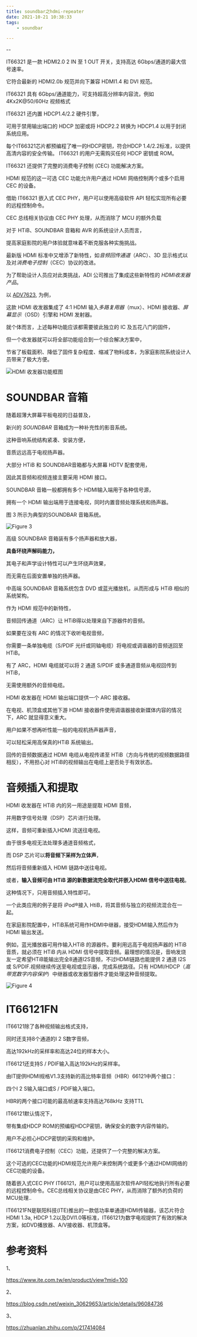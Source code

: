 ```yaml
---
title: soundbar之hdmi-repeater
date: 2021-10-21 10:38:33
tags:
	- soundbar

---
```


--

IT66321 是一款 HDMI2.0 2 IN 至 1 OUT 开关，支持高达 6Gbps/通道的最大信号速率。

它符合最新的 HDMI2.0b 规范并向下兼容 HDMI1.4 和 DVI 规范。 

IT66321 具有 6Gbps/通道能力，可支持超高分辨率内容流，例如4Kx2K@50/60Hz 视频格式



IT66321 还内置 HDCP1.4/2.2 硬件引擎，

可用于禁用输出端口的 HDCP 加密或将 HDCP2.2 转换为 HDCP1.4 以用于封闭系统应用。

每个IT66321芯片都预编程了唯一的HDCP密钥，符合HDCP 1.4/2.2标准，以提供高清内容的安全传输。 IT66321 的用户无需购买任何 HDCP 密钥或 ROM。

IT66321 还提供了完整的消费电子控制 (CEC) 功能解决方案。 

HDMI 规范的这一可选 CEC 功能允许用户通过 HDMI 网络控制两个或多个启用 CEC 的设备。

借助 IT66321 嵌入式 CEC PHY，用户可以使用高级软件 API 轻松实现所有必要的远程控制命令。

CEC 总线相关协议由 CEC PHY 处理，从而消除了 MCU 的额外负载



对于 HTiB、SOUNDBAR 音箱和 AVR 的系统设计人员而言，

提高家庭影院的用户体验就意味着不断克服各种实施挑战。

最新版 HDMI 标准中又增添了新特性，如*音频回传通道*（ARC）、3D 显示格式以及对*消费电子控制*（CEC）协议的改进。

为了帮助设计人员应对此类挑战，ADI 公司推出了集成这些新特性的 *HDMI收发器产品*。



以 [ADV7623](http://www.analog.com/cn/products/adv7623.html), 为例，

这款 HDMI 收发器集成了 4:1 HDMI 输入*多路复用器*（mux）、HDMI 接收器、*屏幕显示*（OSD）引擎和 HDMI 发射器。

就个体而言，上述每种功能应该都需要彼此独立的 IC 及五花八门的固件，

但一个收发器就可以将全部功能组合到一个综合解决方案中，

节省了板载面积、降低了固件复杂程度、缩减了物料成本，为家庭影院系统设计人员带来了极大方便。

![ HDMI 收发器功能框图](https://gitee.com/teddyxiong53/playopenwrt_pic/raw/master/hdmi-fig-01.jpg)



# SOUNDBAR 音箱

随着超薄大屏幕平板电视的日益普及，

新兴的 *SOUNDBAR* 音箱成为一种补充性的影音系统。

这种音响系统结构紧凑、安装方便，

音质远远高于电视扬声器。

大部分 HTiB 和 SOUNDBAR音箱都与大屏幕 HDTV 配套使用，

因此其音频和视频连接主要采用 HDMI 接口。

SOUNDBAR 音箱一般都拥有多个 HDMI输入端用于各种信号源，

拥有一个 HDMI 输出端用于连接电视，同时内置音频处理系统和扬声器。

图 3 所示为典型的SOUNDBAR 音箱系统。

![Figure 3](https://gitee.com/teddyxiong53/playopenwrt_pic/raw/master/hdmi-fig-03.jpg)



高级 SOUNDBAR 音箱装有多个扬声器和放大器，

**具备环绕声解码能力，**

其电子和声学设计特性可以产生环绕声效果，

而无需在后面安置单独的扬声器。

中高端 SOUNDBAR 音箱系统包含 DVD 或蓝光播放机，从而形成与 HTiB 相似的系统架构。





作为 HDMI 规范中的新特性，

音频回传通道（ARC）让 HTiB得以处理来自下游器件的音频。

如果要在没有 ARC 的情况下收听电视音频，

你需要一条单独电缆（S/PDIF 光纤或同轴电缆）将电视或调谐器的音频送回至 HTiB。

有了 ARC，HDMI 电缆就可以将 2 通道 S/PDIF 或多通道音频从电视回传到 HTiB，

无需使用额外的音频电缆。

HDMI 收发器在 HDMI 输出端口提供一个 ARC 接收器。

在电视、机顶盒或其他下游 HDMI 接收器件使用调谐器接收新媒体内容的情况下，ARC 就显得意义重大。

用户如果不想再听性能一般的电视机扬声器声音，

可以轻松采用高保真的HTiB 系统输出。

回传的音频数据通过 HDMI 电缆从电视传递至 HTiB（方向与传统的视频数据路径相反），不用担心对 HTiB的视频输出在电缆上是否处于有效状态。

# 音频插入和提取

HDMI 收发器在 HTiB 内的另一用途是提取 HDMI 音频，

并用数字信号处理（DSP）芯片进行处理。

这样，音频可重新插入HDMI 流送往电视。

由于很多电视无法处理多通道音频格式，

而 DSP 芯片可以**将音频下采样为立体声**，

然后将音频重新插入 HDMI 链路中送往电视。

或者，**输入音频可由 HTiB 源的新数据流完全取代并嵌入HDMI 信号中送往电视**。

这种情况下，只用音频插入特性即可。

一个此类应用的例子是将 iPod®接入 HtiB，将其音频与独立的视频流混合在一起。

在家庭影院配置中，HTiB系统可用作HDMI中继器，接受HDMI输入然后作为 HDMI 输出发送。

例如，蓝光播放器可用作输入HTiB 的源器件。要利用远高于电视扬声器的 HTiB 音质，就必须在 HTiB 内从 HDMI 信号中提取音频。最理想的情况是，音响发烧友一定希望HTiB能输出完全8通道I2S音频，不过HDMI链路也能提供 2 通道 I2S 或 S/PDIF.视频继续传送至电视或显示器，完成系统路径。只有 HDMI/HDCP（*高带宽数字内容保护*）中继器或收发器型器件才能处理这种音频提取。



![Figure 4](https://gitee.com/teddyxiong53/playopenwrt_pic/raw/master/hdmi-fig-04.jpg)



# IT66121FN

IT66121除了各种视频输出格式支持，

同时还支持8个通道的I 2 S数字音频，

高达192kHz的采样率和高达24位的样本大小。

IT66121还支持S / PDIF输入高达192kHz的采样率。

由IT提供HDMI规格V1.3支持新的高比特率音频（HBR）66121中两个接口：

四个I 2 S输入端口或S / PDIF输入端口。

HBR的两个接口可能的最高帧速率支持高达768kHz 支持TTL

IT66121默认情况下，

带有集成HDCP ROM的预编程HDCP密钥，确保安全的数字内容传输的。

用户不必担心HDCP密钥的采购和维护。

IT66121消费电子控制（CEC）功能，还提供了一个完整的解决方案。

这个可选的CEC功能的HDMI规范允许用户来控制两个或更多个通过HDMI网络的CEC功能的设备。

随着嵌入式CEC PHY IT66121，用户可以使用高层次软件API轻松地执行所有必要的远程控制命令。CEC总线相关协议是由CEC PHY，从而消除了额外的负荷的MCU处理..

IT66121FN是联阳科技(ITE)推出的一款低功率单通道HDMI传输器，该芯片符合HDMI 1.3a, HDCP 1.2以及DVI1.0等标准，IT66121为数字电视提供了有效的解决方案，如DVD播放器、A/V接收器、机顶盒等。





# 参考资料

1、

https://www.ite.com.tw/en/product/view?mid=100

2、

https://blog.csdn.net/weixin_30629653/article/details/96084736

3、

https://zhuanlan.zhihu.com/p/217414084